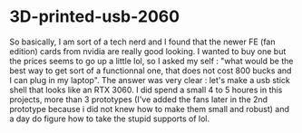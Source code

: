 # 3D-printed-usb-2060

So basically, I am sort of a tech nerd and I found that the newer FE (fan edition) cards from nvidia are really good looking.
I wanted to buy one but the prices seems to go up a little lol, so I asked my self : "what would be the best way to get 
sort of a functionnal one, that does not cost 800 bucks and I can plug in my laptop". The answer was very clear : let's make a usb
stick shell that looks like an RTX 3060. I did spend a small 4 to 5 houres in this projects, more than 3 prototypes (I've added the 
fans later in the 2nd prototype because i did not knew how to make them small and robust) and a day do figure how to take the stupid 
supports of lol.

